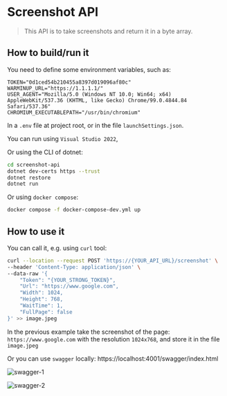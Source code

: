# Screenshot API
> This API is to take screenshots and return it in a byte array.

## How to build/run it

You need to define some environment variables, such as:
```
TOKEN="0d1ced54b210455a8397d019096af80c"
WARMINUP_URL="https://1.1.1.1/"
USER_AGENT="Mozilla/5.0 (Windows NT 10.0; Win64; x64) AppleWebKit/537.36 (KHTML, like Gecko) Chrome/99.0.4844.84 Safari/537.36"
CHROMIUM_EXECUTABLEPATH="/usr/bin/chromium"
```
In a `.env` file at project root, or in the file `launchSettings.json`.

You can run using `Visual Studio 2022`,

Or using the CLI of dotnet:
```sh
cd screenshot-api
dotnet dev-certs https --trust 
dotnet restore 
dotnet run
```

Or using `docker compose`:
```sh
docker compose -f docker-compose-dev.yml up
```

## How to use it

You can call it, e.g. using `curl` tool:
```sh
curl --location --request POST 'https://{YOUR_API_URL}/screenshot' \
--header 'Content-Type: application/json' \
--data-raw '{
    "Token": "{YOUR_STRONG_TOKEN}",
    "Url": "https://www.google.com",
    "Width": 1024,
    "Height": 768,
    "WaitTime": 1,
    "FullPage": false
}' >> image.jpeg
```
In the previous example take the screenshot of the page: `https://www.google.com` with the resolution `1024x768`, and store it in the file `image.jpeg`

Or you can use `swagger` locally: https://localhost:4001/swagger/index.html

![swagger-1](./README.assets/swagger-1.png)

![swagger-2](./README.assets/swagger-2.png)
